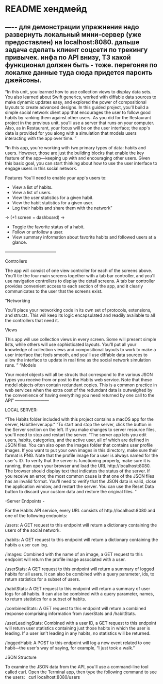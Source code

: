 #  README хендмейд
—--
для демонстрации упражнения надо развернуть локальный мини-сервер (уже предоставлен) на localhost:8080. дальше задача сделать клиент соцсети по трекингу привычек. инфа по API внизу, ТЗ какой функционал должен быть - тоже. перегоняя по локалке данные туда сюда придется парсить джейсоны.
---

“In this unit, you learned how to use collection views to display data sets. You also learned about Swift generics, worked with diffable data sources to make dynamic updates easy, and explored the power of compositional layouts to create advanced designs. In this guided project, you'll build a simple social network client app that encourages the user to follow good habits by ranking them against other users.
As you did for the Restaurant project in the previous unit, you'll use a server that runs on your computer. Also, as in Restaurant, your focus will be on the user interface; the app's data is provided for you along with a simulation that models users interacting with the app over time.
”

“In this app, you're working with two primary types of data: habits and users. However, those are just the building blocks that enable the key feature of the app—keeping up with and encouraging other users.
Given this basic goal, you can start thinking about how to use the user interface to engage users in this social network.

Features
You'll need to enable your app's users to:
* View a list of habits.
* View a list of users.
* View the user statistics for a given habit.
* View the habit statistics for a given user.
* Log their habits and share them with the network”

-> (+1 screen = dashboard) ->
* Toggle the favorite status of a habit.
* Follow or unfollow a user.
* View summary information about favorite habits and followed users at a glance.
  
————————————

Controllers

The app will consist of one view controller for each of the screens above. You'll tie the four main screens together with a tab bar controller, and you'll use navigation controllers to display the detail screens. A tab bar controller provides convenient access to each section of the app, and it clearly communicates to the user that the screens exist.


“Networking

You'll place your networking code in its own set of protocols, extensions, and structs. This will keep its logic encapsulated and readily available to all the controllers that need it.

Views

This app will use collection views in every screen. Some will present simple lists, while others will use sophisticated layouts. You'll put all your knowledge of collection views and compositional layouts to work to make a user interface that feels smooth, and you'll use diffable data sources to allow the interface to update in real time as the social network simulation runs.
”
“Models

Your model objects will all be structs that correspond to the various JSON types you receive from or post to the Habits web service. Note that these model objects often contain redundant copies. This is a common practice in web services when the extra cost of the redundant data is outweighed by the convenience of having everything you need returned by one call to the API”
————————

LOCAL SERVER: 

“The Habits folder included with this project contains a macOS app for the server, HabitServer.app.”
“To start and stop the server, click the button in the Server section on the left. If you make changes to server resource files, you'll need to stop and restart the server.
“The server app lets you edit users, habits, categories, and the active user, all of which are defined in JSON files. You can also open the images folder that contains user profile images. If you want to put your own images in this directory, make sure their format is PNG. Note that the profile image for a user is always named for the user's ID.
To verify that the server is functioning properly, make sure it is running, then open your browser and load the URL http://localhost:8080. The browser should display text that indicates the status of the server. If you receive an error, the most common cause is that one of the JSON files has an invalid format. You'll need to verify that the JSON data is valid, close the application window, and restart the server. You can use the Reset Data button to discard your custom data and restore the original files.
”

-Server Endpoints -

For the Habits API service, every URL consists of http://localhost:8080 and one of the following endpoints:

/users:   A GET request to this endpoint will return a dictionary containing the users of the social network.

/habits:   A GET request to this endpoint will return a dictionary containing the habits a user can log.

/images:   Combined with the name of an image, a GET request to this endpoint will return the profile image associated with a user.

/userStats:   A GET request to this endpoint will return a summary of logged habits for all users. It can also be combined with a query parameter, ids, to return statistics for a subset of users.

/habitStats:   A GET request to this endpoint will return a summary of user logs for all habits. It can also be combined with a query parameter, names, to return statistics for a subset of habits.

/combinedStats:   A GET request to this endpoint will return a combined response comprising information from /userStats and /habitStats.

/userLeadingStats:   Combined with a user ID, a GET request to this endpoint will return user statistics containing just those habits in which the user is leading. If a user isn't leading in any habits, no statistics will be returned.

/loggedHabit:    A POST to this endpoint will log a new event related to one habit—the user's way of saying, for example, “I just took a walk.”




JSON Structure

To examine the JSON data from the API, you'll use a command-line tool called curl. 
Open the Terminal app, then type the following command to see the users:
 
curl localhost:8080/users



